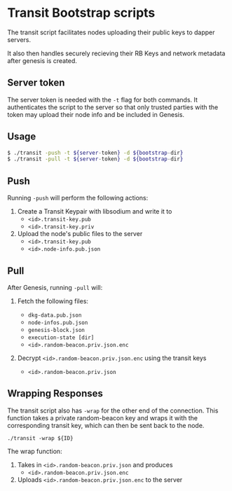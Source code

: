 # Transit Bootstrap scripts
The transit script facilitates nodes uploading their public keys to dapper servers.

It also then handles securely recieving their RB Keys and network metadata after genesis is created.

## Server token
The server token is needed with the `-t` flag for both commands. It authenticates the script to the server so that only trusted parties with the token may upload their node info and be included in Genesis.

## Usage
```bash
$ ./transit -push -t ${server-token} -d ${bootstrap-dir}
$ ./transit -pull -t ${server-token} -d ${bootstrap-dir}
```

## Push
Running `-push` will perform the following actions:

1. Create a Transit Keypair with libsodium and write it to 
   - `<id>.transit-key.pub`
   - `<id>.transit-key.priv`
1. Upload the node's public files to the server
   - `<id>.transit-key.pub`
   - `<id>.node-info.pub.json`

## Pull
After Genesis, running `-pull` will:

1. Fetch the following files:
   - `dkg-data.pub.json`
   - `node-infos.pub.json`
   - `genesis-block.json`
   - `execution-state [dir]`
   - `<id>.random-beacon.priv.json.enc`

1. Decrypt `<id>.random-beacon.priv.json.enc` using the transit keys
   - `<id>.random-beacon.priv.json`

## Wrapping Responses
The transit script also has `-wrap` for the other end of the connection. This function takes a private random-beacon key and wraps it with the corresponding transit key, which can then be sent back to the node.

```shell
./transit -wrap ${ID}
```

The wrap function:
1. Takes in `<id>.random-beacon.priv.json` and produces
   - `<id>.random-beacon.priv.json.enc`
1. Uploads `<id>.random-beacon.priv.json.enc` to the server